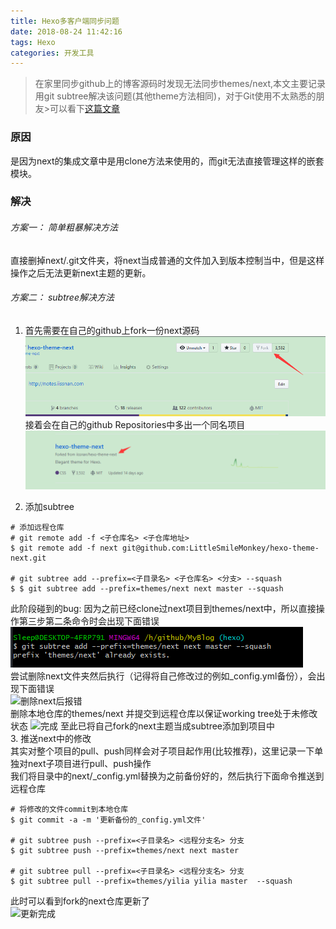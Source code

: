 ```yaml
---
title: Hexo多客户端同步问题
date: 2018-08-24 11:42:16
tags: Hexo
categories: 开发工具
---
```

>在家里同步github上的博客源码时发现无法同步themes/next,本文主要记录用git subtree解决该问题(其他theme方法相同)，对于Git使用不太熟悉的朋友>可以看下[这篇文章 ][5421a066]

  [5421a066]: http://iissnan.com/progit/ "Pro Git"
### 原因  
是因为next的集成文章中是用clone方法来使用的，而git无法直接管理这样的嵌套模块。  
### 解决
######  方案一： 简单粗暴解决方法 
  直接删掉next/.git文件夹，将next当成普通的文件加入到版本控制当中，但是这样操作之后无法更新next主题的更新。
######  方案二： subtree解决方法
1. 首先需要在自己的github上fork一份next源码  
  ![fork源码](\images\Hexo多客户端同步问题\1.png)  
  接着会在自己的github Repositories中多出一个同名项目    
  ![自己仓库](\images\Hexo多客户端同步问题\2.png)  

2. 添加subtree  
  ``` 
  # 添加远程仓库 
  # git remote add -f <子仓库名> <子仓库地址>
  $ git remote add -f next git@github.com:LittleSmileMonkey/hexo-theme-next.git
  
  # git subtree add --prefix=<子目录名> <子仓库名> <分支> --squash
  $ $ git subtree add --prefix=themes/next next master --squash
  ```
  此阶段碰到的bug:
  因为之前已经clone过next项目到themes/next中，所以直接操作第三步第二条命令时会出现下面错误  
  ![subtree add 报错](\images\Hexo多客户端同步问题\3.png)  
  尝试删除next文件夹然后执行（记得将自己修改过的例如_config.yml备份），会出现下面错误  
  ![删除next后报错](/images/2018/08/4.png)  
  删除本地仓库的themes/next 并提交到远程仓库以保证working tree处于未修改状态
  ![完成](/images/2018/08/5.png)
  至此已将自己fork的next主题当成subtree添加到项目中  
3. 推送next中的修改  
  其实对整个项目的pull、push同样会对子项目起作用(比较推荐)，这里记录一下单独对next子项目进行pull、push操作  
  我们将目录中的next/_config.yml替换为之前备份好的，然后执行下面命令推送到远程仓库
  ```
  # 将修改的文件commit到本地仓库
  $ git commit -a -m '更新备份的_config.yml文件'
  
  # git subtree push --prefix=<子目录名> <远程分支名> 分支
  $ git subtree push --prefix=themes/next next master  
  
  # git subtree pull --prefix=<子目录名> <远程分支名> 分支
  $ git subtree pull --prefix=themes/yilia yilia master  --squash
  ```
  此时可以看到fork的next仓库更新了  
  ![更新完成](/images/2018/08/6.png)  
